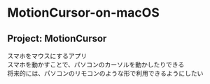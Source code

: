 # MotionCursor-on-macOS

## Project: MotionCursor
スマホをマウスにするアプリ  
スマホを動かすことで、パソコンのカーソルを動かしたりできる  
将来的には、パソコンのリモコンのような形で利用できるようにしたい
